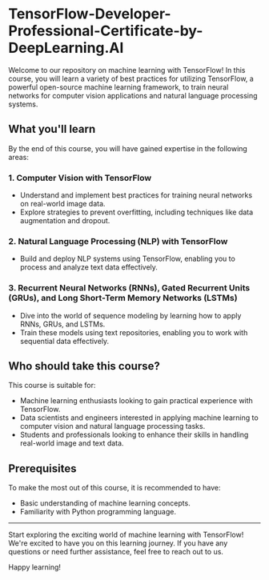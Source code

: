 # TensorFlow-Developer-Professional-Certificate-by-DeepLearning.AI
Welcome to our repository on machine learning with TensorFlow! In this course, you will learn a variety of best practices for utilizing TensorFlow, a powerful open-source machine learning framework, to train neural networks for computer vision applications and natural language processing systems.

## What you'll learn

By the end of this course, you will have gained expertise in the following areas:

### 1. Computer Vision with TensorFlow

- Understand and implement best practices for training neural networks on real-world image data.
- Explore strategies to prevent overfitting, including techniques like data augmentation and dropout.

### 2. Natural Language Processing (NLP) with TensorFlow

- Build and deploy NLP systems using TensorFlow, enabling you to process and analyze text data effectively.

### 3. Recurrent Neural Networks (RNNs), Gated Recurrent Units (GRUs), and Long Short-Term Memory Networks (LSTMs)

- Dive into the world of sequence modeling by learning how to apply RNNs, GRUs, and LSTMs.
- Train these models using text repositories, enabling you to work with sequential data effectively.

## Who should take this course?

This course is suitable for:

- Machine learning enthusiasts looking to gain practical experience with TensorFlow.
- Data scientists and engineers interested in applying machine learning to computer vision and natural language processing tasks.
- Students and professionals looking to enhance their skills in handling real-world image and text data.

## Prerequisites

To make the most out of this course, it is recommended to have:

- Basic understanding of machine learning concepts.
- Familiarity with Python programming language.

---

Start exploring the exciting world of machine learning with TensorFlow! We're excited to have you on this learning journey. If you have any questions or need further assistance, feel free to reach out to us.

Happy learning!

